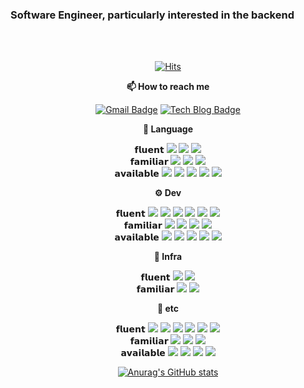 ### Software Engineer, particularly interested in the backend
<div align=center>

<br></br>

  [![Hits](https://hits.seeyoufarm.com/api/count/incr/badge.svg?url=https%3A%2F%2Fgithub.com%2Fjeongwon-iee&count_bg=%23336DC7&title_bg=%23555555&icon=&icon_color=%23E7E7E7&title=hits&edge_flat=false)](https://hits.seeyoufarm.com)

<strong>
📫 How to reach me
</strong>
	
[![Gmail Badge](https://img.shields.io/badge/Gmail-d14836?style=round-square&logo=Gmail&logoColor=white&link=mailto:jeongwon.be@gmail.com)](mailto:jeongwon.be@gmail.com) [![Tech Blog Badge](http://img.shields.io/badge/-Tech%20blog-black?style=round-square&logo=github&link=https://velog.io/@lychee/)](https://velog.io/@lychee)

<strong>
🔩 Language
</strong>
	
𝗳𝗹𝘂𝗲𝗻𝘁
<img src="https://img.shields.io/badge/Java-007396?style=round-square&logo=Java&logoColor=white"/> 
<img src="https://img.shields.io/badge/Go-00ADD8?style=round-square&logo=Go&logoColor=white"/> 
<img src="https://img.shields.io/badge/C-A8B9CC?style=round-square&logo=C&logoColor=white"/>  
𝗳𝗮𝗺𝗶𝗹𝗶𝗮𝗿 
<img src="https://img.shields.io/badge/C%20Sharp-239120?style=round-square&logo=C%20Sharp&logoColor=white"/> 
<img src="https://img.shields.io/badge/C++-00599C?style=round-square&logo=C%2B%2B&logoColor=white"/> 
<img src="https://img.shields.io/badge/Python-3766AB?style=round-square&logo=Python&logoColor=white"/>  
𝗮𝘃𝗮𝗶𝗹𝗮𝗯𝗹𝗲
<img src="https://img.shields.io/badge/Groovy-E25A1C?style=round-square&logo=Apache-Groovy&logoColor=white"/> 
<img src="https://img.shields.io/badge/Scala-DC322F?style=round-square&logo=Scala&logoColor=white"/> 
<img src="https://img.shields.io/badge/HTML-E34F26?style=round-square&logo=Html5&logoColor=white"/> 
<img src="https://img.shields.io/badge/CSS-1572B6?style=round-square&logo=Css3&logoColor=white"/> 
<img src="https://img.shields.io/badge/Javascript-F7DF12?style=round-square&logo=Javascript&logoColor=white"/>  

<strong>
⚙️ Dev
</strong>
	
𝗳𝗹𝘂𝗲𝗻𝘁
<img src="https://img.shields.io/badge/Linux-FCC624?style=round-square&logo=Linux&logoColor=white"/> 
<img src="https://img.shields.io/badge/Spring-6DB33F?style=round-square&logo=Spring&logoColor=white"/> 
<img src="https://img.shields.io/badge/JUnit5-25A162?style=round-square&logo=JUnit5&logoColor=white"/> 
<img src="https://img.shields.io/badge/Hibernate-59666C?style=round-square&logo=Hibernate&logoColor=white"/> 
<img src="https://img.shields.io/badge/Gradle-02303A?style=round-square&logo=Gradle&logoColor=white"/> 
<img src="https://img.shields.io/badge/MySQL-4479A1?style=round-square&logo=MySQL&logoColor=white"/>  
𝗳𝗮𝗺𝗶𝗹𝗶𝗮𝗿
<img src="https://img.shields.io/badge/Spring Batch-6DB33F?style=round-square&logo=Spring&logoColor=white"/> 
<img src="https://img.shields.io/badge/Spring Security-6DB33F?style=round-square&logo=Spring-Security&logoColor=white"/> 
<img src="https://img.shields.io/badge/Spark-E25A1C?style=round-square&logo=Apache-Spark&logoColor=white"/> 
<img src="https://img.shields.io/badge/NGINX-009639?style=round-square&logo=NGINX&logoColor=white"/>  
𝗮𝘃𝗮𝗶𝗹𝗮𝗯𝗹𝗲
<img src="https://img.shields.io/badge/Kafka-231F20?style=round-square&logo=Apache-Kafka&logoColor=white"/> 
<img src="https://img.shields.io/badge/Hadoop-66CCFF?style=round-square&logo=Apache-Hadoop&logoColor=white"/> 
<img src="https://img.shields.io/badge/Tomcat-F8DC75?style=round-square&logo=Apache-Tomcat&logoColor=white"/> 
<img src="https://img.shields.io/badge/Maven-C71A36?style=round-square&logo=Apache-Maven&logoColor=white"/> 
<img src="https://img.shields.io/badge/Vue.js-4FC08D?style=round-square&logo=Vue.js&logoColor=white"/>  

<strong>
🔗 Infra
</strong>
	
𝗳𝗹𝘂𝗲𝗻𝘁
<img src="https://img.shields.io/badge/Jenkins-D24939?style=round-square&logo=Jenkins&logoColor=white"/> 
<img src="https://img.shields.io/badge/Kubernetes-326CE5?style=round-square&logo=Kubernetes&logoColor=white"/>  
𝗳𝗮𝗺𝗶𝗹𝗶𝗮𝗿
<img src="https://img.shields.io/badge/Helm-0F1689?style=round-square&logo=Helm&logoColor=white"/> 
<img src="https://img.shields.io/badge/Docker-2496ED?style=round-square&logo=Docker&logoColor=white"/>  

<strong>
🔨 etc
</strong>
	
𝗳𝗹𝘂𝗲𝗻𝘁
<img src="https://img.shields.io/badge/Jacoco-ff9100?style=round-square&logo=Java&logoColor=white"/> 
<img src="https://img.shields.io/badge/SonarQube-4E9BCD?style=round-square&logo=SonarQube&logoColor=white"/> 
<img src="https://img.shields.io/badge/Git-F05032?style=round-square&logo=Git&logoColor=white"/> 
<img src="https://img.shields.io/badge/IntelliJ-000000?style=round-square&logo=IntelliJ-IDEA&logoColor=white"/> 
<img src="https://img.shields.io/badge/Jira-0052CC?style=round-square&logo=Jira&logoColor=white"/> 
<img src="https://img.shields.io/badge/Confluence-0052CC?style=round-square&logo=Confluence&logoColor=white"/>  
𝗳𝗮𝗺𝗶𝗹𝗶𝗮𝗿
<img src="https://img.shields.io/badge/XCode-147EFB?style=round-square&logo=XCode&logoColor=white"/> 
<img src="https://img.shields.io/badge/Android-3DDC84?style=round-square&logo=Android&logoColor=white"/> 
<img src="https://img.shields.io/badge/AWS-232F3E?style=round-square&logo=amazon-aws&logoColor=white"/>  
𝗮𝘃𝗮𝗶𝗹𝗮𝗯𝗹𝗲
<img src="https://img.shields.io/badge/Unity-FFFFFF?style=round-square&logo=Unity&logoColor=white"/> 
<img src="https://img.shields.io/badge/Jupyter-F37626?style=round-square&logo=Jupyter&logoColor=white"/> 
<img src="https://img.shields.io/badge/OpenCV-5C3EE8?style=round-square&logo=OpenCV&logoColor=white"/> 
<img src="https://img.shields.io/badge/Pytorch-EE4C2C?style=round-square&logo=Pytorch&logoColor=white"/>  


  [![Anurag's GitHub stats](https://github-readme-stats.vercel.app/api?username=jeongwon-iee&show_icons=true&theme=tokyonight)](https://github.com/anuraghazra/github-readme-stats)
	
</div>
